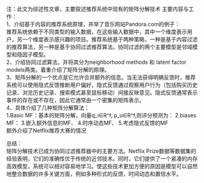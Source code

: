 注：此文为综述性文章，主要叙述推荐系统中现有的矩阵分解技术
主要内容与工作：  
1、介绍基于内容的推荐系统原理，并举了音乐网站Pandora.com的例子：  
推荐系统依赖于不同类型的输入数据，在这些输入数据中，其中一个维度表示用户，另一个维度表示感兴趣的项目。推荐系统基于两种策略，一种是基于内容过滤的推荐算法，另一种是基于协同过滤推荐算法。协同过滤的两个主要模型是邻域模型和隐因子模型。  
2、介绍协同过滤算法，并将其分为neighborhood methods 和 latent factor models两类。着重介绍了矩阵分解的原理。  
3、矩阵分解的一个优点是它允许合并额外的信息。当无法获得明确反馈时，推荐系统可以使用隐式反馈推断用户偏好，隐式反馈通过观察用户行为（包括购买历史记录、浏览历史记录、搜索模式甚至鼠标移动）间接反映意见。隐式反馈通常表示事件的存在或不存在，因此它通常由一个密集的矩阵表示。  
4、具体介绍了几种矩阵分解算法：  
1.Basic MF：基本的矩阵分解，向量q_i∈R^f, p_u∈R^f,则评分预测为：
2.biases MF：
3.嵌入额外信息的MF、
4.时序动态MF、
5.考虑隐式反馈的MF  
额外介绍了Netflix推荐大赛的情况  

总结：  
矩阵分解技术已成为协同过滤推荐器中的主要方法。Netflix Prize数据等数据集的经验表明，它们的准确性优于传统的近邻技术。同时，它们提供了一个紧凑的内存高效模型，系统可以相对容易地学习。使这些技术更加方便的原因是模型可以自然地整合数据的许多关键方面，例如多种形式的反馈，时间动态和置信水平。  



